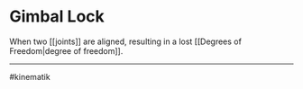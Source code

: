 # Gimbal Lock

When two [[joints]] are aligned, resulting in a lost [[Degrees of Freedom|degree of freedom]].


---
#kinematik 